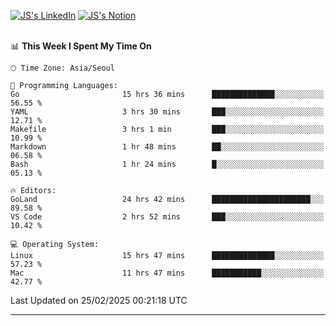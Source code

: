 
[![JS's LinkedIn](https://img.shields.io/badge/LinkedIn-blue?style=for-the-badge&logo=linkedin)](https://www.linkedin.com/in/jaeseung-lee-5a2a32139/) 
[![JS's Notion](https://img.shields.io/badge/Notion-black?style=for-the-badge&logo=notion)](https://bit.ly/ljswiki1) <br><br>
<!-- ![JS's GitHub stats](https://github-readme-stats-lemon-five.vercel.app/api?username=tkxkd0159&hide=contribs,prs,stars,issues&show_icons=true&theme=react&include_all_commits=true)   -->
<!-- ![Top Langs](https://github-readme-stats-lemon-five.vercel.app/api/top-langs/?username=tkxkd0159&layout=compact&hide=jupyter%20notebook,scss,html,css&langs_count=10)  -->


<!--START_SECTION:waka-->
📊 **This Week I Spent My Time On** 

```text
🕑︎ Time Zone: Asia/Seoul

💬 Programming Languages: 
Go                       15 hrs 36 mins      ██████████████░░░░░░░░░░░   56.55 % 
YAML                     3 hrs 30 mins       ███░░░░░░░░░░░░░░░░░░░░░░   12.71 % 
Makefile                 3 hrs 1 min         ███░░░░░░░░░░░░░░░░░░░░░░   10.99 % 
Markdown                 1 hr 48 mins        ██░░░░░░░░░░░░░░░░░░░░░░░   06.58 % 
Bash                     1 hr 24 mins        █░░░░░░░░░░░░░░░░░░░░░░░░   05.13 % 

🔥 Editors: 
GoLand                   24 hrs 42 mins      ██████████████████████░░░   89.58 % 
VS Code                  2 hrs 52 mins       ███░░░░░░░░░░░░░░░░░░░░░░   10.42 % 

💻 Operating System: 
Linux                    15 hrs 47 mins      ██████████████░░░░░░░░░░░   57.23 % 
Mac                      11 hrs 47 mins      ███████████░░░░░░░░░░░░░░   42.77 % 
```


 Last Updated on 25/02/2025 00:21:18 UTC
<!--END_SECTION:waka-->

---
<!---
<a href="https://github.com/tkxkd0159/books">
  <img align="center" src="https://github-readme-stats-lemon-five.vercel.app/api/pin/?username=tkxkd0159&repo=books&theme=react" />
</a>
-->

<!---
- 🔭 I’m currently working on ...
- 🌱 I’m currently learning blockchain and distributed network
- 👯 I’m looking to collaborate on ...
- 🤔 I’m looking for help with ...
- 💬 Ask me about ...
- 📫 How to reach me: ...
- 😄 Pronouns: ...
- ⚡ Fun fact: ...
-->
